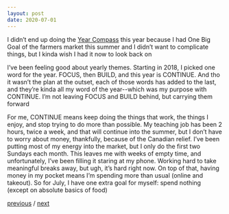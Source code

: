```yaml
---
layout: post
date: 2020-07-01
---
```


I didn’t end up doing the [Year Compass](https://yearcompass.com) this year because I had One Big Goal of the farmers market this summer and I didn’t want to complicate things, but I kinda wish I had it now to look back on

I’ve been feeling good about yearly themes. Starting in 2018, I picked one word for the year. FOCUS, then BUILD, and this year is CONTINUE. And tho it wasn’t the plan at the outset, each of those words has added to the last, and they’re kinda all my word of the year--which was my purpose with CONTINUE. I’m not leaving FOCUS and BUILD behind, but carrying them forward

For me, CONTINUE means keep doing the things that work, the things I enjoy, and stop trying to do more than possible. My teaching job has been 2 hours, twice a week, and that will continue into the summer, but I don’t have to worry about money, thankfully, because of the Canadian relief. I’ve been putting most of my energy into the market, but I only do the first two Sundays each month. This leaves me with weeks of empty time, and unfortunately, I’ve been filling it staring at my phone. Working hard to take meaningful breaks away, but ugh, it’s hard right now. On top of that, having money in my pocket means I’m spending more than usual (online and takeout). So for July, I have one extra goal for myself: spend nothing (except on absolute basics of food)

<a href="{{page.previous.url}}">previous</a> / <a href="{{page.next.url}}">next</a>
